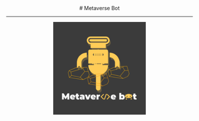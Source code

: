 <center># Metaverse Bot</center>
<hr/>
<center><img src="MetaverseBot_logo_byCharlie.PNG" width="250" height="250"></center>
